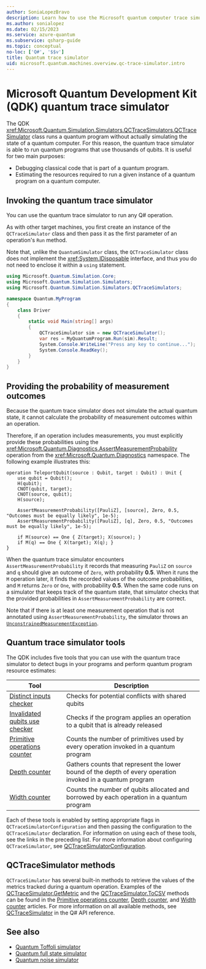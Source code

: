 ```yaml
---
author: SoniaLopezBravo
description: Learn how to use the Microsoft quantum computer trace simulator to debug classical code and to estimate resource requirements of a Q# program.
ms.author: sonialopez
ms.date: 02/15/2023
ms.service: azure-quantum
ms.subservice: qsharp-guide
ms.topic: conceptual
no-loc: ['Q#', '$$v']
title: Quantum trace simulator
uid: microsoft.quantum.machines.overview.qc-trace-simulator.intro
---
```


# Microsoft Quantum Development Kit (QDK) quantum trace simulator

The QDK <xref:Microsoft.Quantum.Simulation.Simulators.QCTraceSimulators.QCTraceSimulator> class runs a quantum program without actually simulating the state of a quantum computer. For this reason, the quantum trace simulator is able to run quantum programs that use thousands of qubits.  It is useful for two main purposes: 

* Debugging classical code that is part of a quantum program. 
* Estimating the resources required to run a given instance of a quantum program on a quantum computer. 

## Invoking the quantum trace simulator

You can use the quantum trace simulator to run any Q# operation.

As with other target machines, you first create an instance of the `QCTraceSimulator` class and then pass it as the first parameter of an operation's `Run` method.

Note that, unlike the `QuantumSimulator` class, the `QCTraceSimulator` class does not implement the <xref:System.IDisposable> interface, and thus you do not need to enclose it within a `using` statement.

```csharp
using Microsoft.Quantum.Simulation.Core;
using Microsoft.Quantum.Simulation.Simulators;
using Microsoft.Quantum.Simulation.Simulators.QCTraceSimulators;

namespace Quantum.MyProgram
{
    class Driver
    {
        static void Main(string[] args)
        {
            QCTraceSimulator sim = new QCTraceSimulator();
            var res = MyQuantumProgram.Run(sim).Result;
            System.Console.WriteLine("Press any key to continue...");
            System.Console.ReadKey();
        }
    }
}
```

## Providing the probability of measurement outcomes

Because the quantum trace simulator does not simulate the actual quantum state, it cannot calculate the probability of measurement outcomes within an operation. 

Therefore, if an operation includes measurements, you must explicitly provide these probabilities using the <xref:Microsoft.Quantum.Diagnostics.AssertMeasurementProbability> operation from the <xref:Microsoft.Quantum.Diagnostics> namespace. The following example illustrates this:

```qsharp
operation TeleportQubit(source : Qubit, target : Qubit) : Unit {
    use qubit = Qubit();
    H(qubit);
    CNOT(qubit, target);
    CNOT(source, qubit);
    H(source);

    AssertMeasurementProbability([PauliZ], [source], Zero, 0.5, "Outcomes must be equally likely", 1e-5);
    AssertMeasurementProbability([PauliZ], [q], Zero, 0.5, "Outcomes must be equally likely", 1e-5);

    if M(source) == One { Z(target); X(source); }
    if M(q) == One { X(target); X(q); }
}
```

When the quantum trace simulator encounters `AssertMeasurementProbability` it records that measuring `PauliZ` on `source` and `q` should give an outcome of `Zero`, with probability **0.5**. When it runs the `M` operation later, it finds the recorded values of the outcome probabilities, and `M` returns `Zero` or `One`, with probability **0.5**. When the same code runs on a simulator that keeps track of the quantum state, that simulator checks that the provided probabilities in `AssertMeasurementProbability` are correct.

Note that if there is at least one measurement operation that is not annotated using `AssertMeasurementProbability`, the simulator throws an [`UnconstrainedMeasurementException`](/dotnet/api/microsoft.quantum.simulation.qctracesimulatorruntime.unconstrainedmeasurementexception).

## Quantum trace simulator tools

The QDK includes five tools that you can use with the quantum trace simulator to detect bugs in your programs and perform quantum program resource estimates: 

|Tool | Description |
|-----| -----|
|[Distinct inputs checker](xref:microsoft.quantum.machines.overview.qc-trace-simulator.distinct-inputs) |Checks for potential conflicts with shared qubits |
|[Invalidated qubits use checker](xref:microsoft.quantum.machines.overview.qc-trace-simulator.invalidated-qubits)  |Checks if the program applies an operation to a qubit that is already released |
|[Primitive operations counter](xref:microsoft.quantum.machines.overview.qc-trace-simulator.primitive-counter)  | Counts the number of primitives used by every operation invoked in a quantum program  |
|[Depth counter](xref:microsoft.quantum.machines.overview.qc-trace-simulator.depth-counter)  |Gathers counts that represent the lower bound of the depth of every operation invoked in a quantum program   |
|[Width counter](xref:microsoft.quantum.machines.overview.qc-trace-simulator.width-counter)  |Counts the number of qubits allocated and borrowed by each operation in a quantum program |

Each of these tools is enabled by setting appropriate flags in `QCTraceSimulatorConfiguration` and then passing the configuration to the `QCTraceSimulator` declaration. For information on using each of these tools, see the links in the preceding list. For more information about configuring `QCTraceSimulator`, see [QCTraceSimulatorConfiguration](xref:Microsoft.Quantum.Simulation.Simulators.QCTraceSimulators.QCTraceSimulatorConfiguration).

## QCTraceSimulator methods

`QCTraceSimulator` has several built-in methods to retrieve the values of the metrics tracked during a quantum operation. Examples of the [QCTraceSimulator.GetMetric](/dotnet/api/microsoft.quantum.simulation.simulators.qctracesimulators.qctracesimulator.getmetric) and the [QCTraceSimulator.ToCSV](/dotnet/api/microsoft.quantum.simulation.simulators.qctracesimulators.qctracesimulator.tocsv) methods can be found in the [Primitive operations counter](xref:microsoft.quantum.machines.overview.qc-trace-simulator.primitive-counter), [Depth counter](xref:microsoft.quantum.machines.overview.qc-trace-simulator.depth-counter), and [Width counter](xref:microsoft.quantum.machines.overview.qc-trace-simulator.width-counter) articles. For more information on all available methods, see [QCTraceSimulator](xref:Microsoft.Quantum.Simulation.Simulators.QCTraceSimulators.QCTraceSimulator) in the Q# API reference.  

## See also

- [Quantum Toffoli simulator](xref:microsoft.quantum.machines.overview.toffoli-simulator)
- [Quantum full state simulator](xref:microsoft.quantum.machines.overview.full-state-simulator)
- [Quantum noise simulator](xref:microsoft.quantum.machines.overview.noise-simulator)
